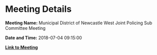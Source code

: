 # Meeting Details

**Meeting Name:** Municipal District of Newcastle West Joint Policing Sub Committee Meeting

**Date and Time:** 2018-07-04 09:15:00

**[Link to Meeting](https://www.limerick.ie/council/whats-on/municipal-district-newcastle-west-joint-policing-sub-committee-meeting-0)**
